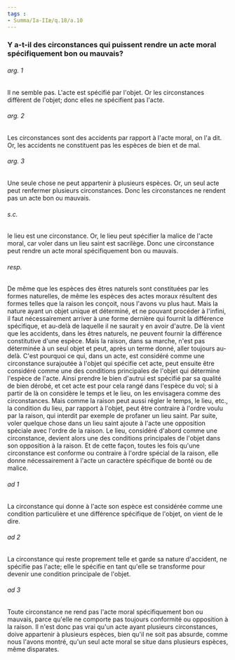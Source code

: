 ```yaml
---
tags : 
- Summa/Ia-IIæ/q.18/a.10
---
```


### Y a-t-il des circonstances qui puissent rendre un acte moral spécifiquement bon ou mauvais?

###### arg. 1
Il ne semble pas. L'acte est spécifié par l'objet. Or les circonstances diffèrent de l'objet; donc elles ne spécifient pas l'acte. 

###### arg. 2
Les circonstances sont des accidents par rapport à l'acte moral, on l'a dit. Or, les accidents ne constituent pas les espèces de bien et de mal. 

###### arg. 3
Une seule chose ne peut appartenir à plusieurs espèces. Or, un seul acte peut renfermer plusieurs circonstances. Donc les circonstances ne rendent pas un acte bon ou mauvais. 

###### s.c.
le lieu est une circonstance. Or, le lieu peut spécifier la malice de l'acte moral, car voler dans un lieu saint est sacrilège. Donc une circonstance peut rendre un acte moral spécifiquement bon ou mauvais. 

###### resp.
De même que les espèces des êtres naturels sont constituées par les formes naturelles, de même les espèces des actes moraux résultent des formes telles que la raison les conçoit, nous l'avons vu plus haut. Mais la nature ayant un objet unique et déterminé, et ne pouvant procéder à l'infini, il faut nécessairement arriver à une forme dernière qui fournit la différence spécifique, et au-delà de laquelle il ne saurait y en avoir d'autre. De là vient que les accidents, dans les êtres naturels, ne peuvent fournir la différence constitutive d'une espèce. Mais la raison, dans sa marche, n'est pas déterminée à un seul objet et peut, après un terme donné, aller toujours au-delà. C'est pourquoi ce qui, dans un acte, est considéré comme une circonstance surajoutée à l'objet qui spécifie cet acte, peut ensuite être considéré comme une des conditions principales de l'objet qui détermine l'espèce de l'acte. Ainsi prendre le bien d'autrui est spécifié par sa qualité de bien dérobé, et cet acte est pour cela rangé dans l'espèce du vol; si à partir de là on considère le temps et le lieu, on les envisagera comme des circonstances. Mais comme la raison peut aussi régler le temps, le lieu, etc., la condition du lieu, par rapport à l'objet, peut être contraire à l'ordre voulu par la raison, qui interdit par exemple de profaner un lieu saint. Par suite, voler quelque chose dans un lieu saint ajoute à l'acte une opposition spéciale avec l'ordre de la raison. Le lieu, considéré d'abord comme une circonstance, devient alors une des conditions principales de l'objet dans son opposition à la raison. Et de cette façon, toutes les fois qu'une circonstance est conforme ou contraire à l'ordre spécial de la raison, elle donne nécessairement à l'acte un caractère spécifique de bonté ou de malice. 

###### ad 1
La circonstance qui donne à l'acte son espèce est considérée comme une condition particulière et une différence spécifique de l'objet, on vient de le dire. 

###### ad 2
La circonstance qui reste proprement telle et garde sa nature d'accident, ne spécifie pas l'acte; elle le spécifie en tant qu'elle se transforme pour devenir une condition principale de l'objet. 

###### ad 3
Toute circonstance ne rend pas l'acte moral spécifiquement bon ou mauvais, parce qu'elle ne comporte pas toujours conformité ou opposition à la raison. Il n'est donc pas vrai qu'un acte ayant plusieurs circonstances, doive appartenir à plusieurs espèces, bien qu'il ne soit pas absurde, comme nous l'avons montré, qu'un seul acte moral se situe dans plusieurs espèces, même disparates. 

